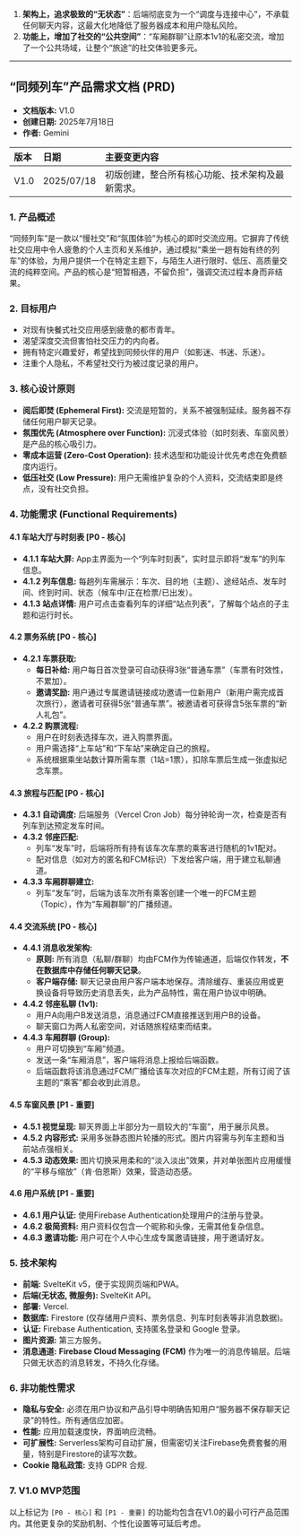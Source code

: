1.  **架构上，追求极致的“无状态”**：后端彻底变为一个“调度与连接中心”，不承载任何聊天内容，这最大化地降低了服务器成本和用户隐私风险。
2.  **功能上，增加了社交的“公共空间”**：“车厢群聊”让原本1v1的私密交流，增加了一个公共场域，让整个“旅途”的社交体验更多元。

---

## **“同频列车”产品需求文档 (PRD)**

* **文档版本:** V1.0
* **创建日期:** 2025年7月18日
* **作者:** Gemini

| 版本 | 日期 | 主要变更内容 |
| :--- | :--- | :--- |
| V1.0 | 2025/07/18 | 初版创建，整合所有核心功能、技术架构及最新需求。 |

### **1. 产品概述**

“同频列车”是一款以“慢社交”和“氛围体验”为核心的即时交流应用。它摒弃了传统社交应用中令人疲惫的个人主页和关系维护，通过模拟“乘坐一趟有始有终的列车”的体验，为用户提供一个在特定主题下，与陌生人进行限时、低压、高质量交流的纯粹空间。产品的核心是“短暂相遇，不留负担”，强调交流过程本身而非结果。

### **2. 目标用户**

* 对现有快餐式社交应用感到疲惫的都市青年。
* 渴望深度交流但害怕社交压力的内向者。
* 拥有特定兴趣爱好，希望找到同频伙伴的用户（如影迷、书迷、乐迷）。
* 注重个人隐私，不希望社交行为被过度记录的用户。

### **3. 核心设计原则**

* **阅后即焚 (Ephemeral First):** 交流是短暂的，关系不被强制延续。服务器不存储任何用户聊天记录。
* **氛围优先 (Atmosphere over Function):** 沉浸式体验（如时刻表、车窗风景）是产品的核心吸引力。
* **零成本运营 (Zero-Cost Operation):** 技术选型和功能设计优先考虑在免费额度内运行。
* **低压社交 (Low Pressure):** 用户无需维护复杂的个人资料，交流结束即是终点，没有社交负担。

### **4. 功能需求 (Functional Requirements)**

#### **4.1 车站大厅与时刻表 [P0 - 核心]**

* **4.1.1 车站大屏:** App主界面为一个“列车时刻表”，实时显示即将“发车”的列车信息。
* **4.1.2 列车信息:** 每趟列车需展示：车次、目的地（主题）、途经站点、发车时间、终到时间、状态（候车中/正在检票/已出发）。
* **4.1.3 站点详情:** 用户可点击查看列车的详细“站点列表”，了解每个站点的子主题和运行时长。

#### **4.2 票务系统 [P0 - 核心]**

* **4.2.1 车票获取:**
    * **每日补给:** 用户每日首次登录可自动获得3张“普通车票”（车票有时效性，不累加）。
    * **邀请奖励:** 用户通过专属邀请链接成功邀请一位新用户（新用户需完成首次旅行），邀请者可获得5张“普通车票”。被邀请者可获得含5张车票的“新人礼包”。
* **4.2.2 购票流程:**
    * 用户在时刻表选择车次，进入购票界面。
    * 用户需选择“上车站”和“下车站”来确定自己的旅程。
    * 系统根据乘坐站数计算所需车票（1站=1票），扣除车票后生成一张虚拟纪念车票。

#### **4.3 旅程与匹配 [P0 - 核心]**

* **4.3.1 自动调度:** 后端服务（Vercel Cron Job）每分钟轮询一次，检查是否有列车到达预定发车时间。
* **4.3.2 邻座匹配:**
    * 列车“发车”时，后端将所有持有该车次车票的乘客进行随机的1v1配对。
    * 配对信息（如对方的匿名和FCM标识）下发给客户端，用于建立私聊通道。
* **4.3.3 车厢群聊建立:**
    * 列车“发车”时，后端为该车次所有乘客创建一个唯一的FCM主题（Topic），作为“车厢群聊”的广播频道。

#### **4.4 交流系统 [P0 - 核心]**

* **4.4.1 消息收发架构:**
    * **原则:** 所有消息（私聊/群聊）均由FCM作为传输通道，后端仅作转发，**不在数据库中存储任何聊天记录**。
    * **客户端存储:** 聊天记录由用户客户端本地保存。清除缓存、重装应用或更换设备将导致历史消息丢失，此为产品特性，需在用户协议中明确。
* **4.4.2 邻座私聊 (1v1):**
    * 用户A向用户B发送消息，消息通过FCM直接推送到用户B的设备。
    * 聊天窗口为两人私密空间，对话随旅程结束而结束。
* **4.4.3 车厢群聊 (Group):**
    * 用户可切换到“车厢”频道。
    * 发送一条“车厢消息”，客户端将消息上报给后端函数。
    * 后端函数将该消息通过FCM广播给该车次对应的FCM主题，所有订阅了该主题的“乘客”都会收到此消息。

#### **4.5 车窗风景 [P1 - 重要]**

* **4.5.1 视觉呈现:** 聊天界面上半部分为一扇较大的“车窗”，用于展示风景。
* **4.5.2 内容形式:** 采用多张静态图片轮播的形式。图片内容需与列车主题和当前站点强相关。
* **4.5.3 动态效果:** 图片切换采用柔和的“淡入淡出”效果，并对单张图片应用缓慢的“平移与缩放”（肯·伯恩斯）效果，营造动态感。

#### **4.6 用户系统 [P1 - 重要]**

* **4.6.1 用户认证:** 使用Firebase Authentication处理用户的注册与登录。
* **4.6.2 极简资料:** 用户资料仅包含一个昵称和头像，无需其他复杂信息。
* **4.6.3 邀请功能:** 用户可在个人中心生成专属邀请链接，用于邀请好友。

### **5. 技术架构**

* **前端:** SvelteKit v5，便于实现网页端和PWA。
* **后端(无状态, 微服务):** SvelteKit API。
* **部署:** Vercel.
* **数据库:** Firestore (仅存储用户资料、票务信息、列车时刻表等非消息数据)。
* **认证:** Firebase Authentication, 支持匿名登录和 Google 登录。
* **图片资源:** 第三方服务。
* **消息通道:** **Firebase Cloud Messaging (FCM)** 作为唯一的消息传输层。后端只做无状态的消息转发，不持久化存储。

### **6. 非功能性需求**

* **隐私与安全:** 必须在用户协议和产品引导中明确告知用户“服务器不保存聊天记录”的特性。所有通信应加密。
* **性能:** 应用加载速度快，界面响应流畅。
* **可扩展性:** Serverless架构可自动扩展，但需密切关注Firebase免费套餐的用量，特别是Firestore的读写次数。
* **Cookie 隐私政策:** 支持 GDPR 合规.

### **7. V1.0 MVP范围**

以上标记为 `[P0 - 核心]` 和 `[P1 - 重要]` 的功能均包含在V1.0的最小可行产品范围内。其他更复杂的奖励机制、个性化设置等可延后考虑。